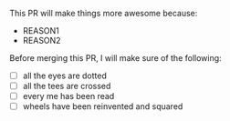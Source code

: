 This PR will make things more awesome because:
* REASON1
* REASON2

Before merging this PR, I will make sure of the following:
- [ ] all the eyes are dotted
- [ ] all the tees are crossed
- [ ] every me has been read
- [ ] wheels have been reinvented and squared
